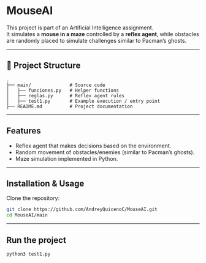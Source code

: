 # MouseAI

This project is part of an Artificial Intelligence assignment.  
It simulates a **mouse in a maze** controlled by a **reflex agent**, while obstacles are randomly placed to simulate challenges similar to Pacman’s ghosts.

---

## 📂 Project Structure

```
.
├── main/              # Source code
│   ├── funciones.py   # Helper functions
│   ├── reglas.py      # Reflex agent rules
│   ├── test1.py       # Example execution / entry point
├── README.md          # Project documentation

```

---

## Features
- Reflex agent that makes decisions based on the environment.  
- Random movement of obstacles/enemies (similar to Pacman’s ghosts).  
- Maze simulation implemented in Python.  

---

## Installation & Usage

Clone the repository:

```bash
git clone https://github.com/AndreyQuicenoC/MouseAI.git
cd MouseAI/main
```

---

## Run the project

```bash
python3 test1.py
```
